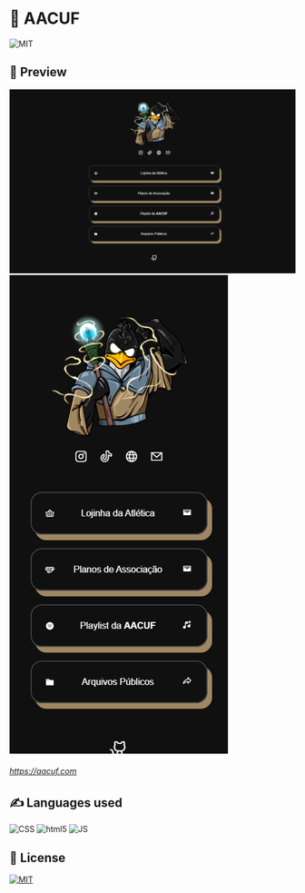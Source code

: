 
# 🐧 AACUF
<img alt="MIT" src="https://img.shields.io/badge/version-v1.1-white" />

## 🤳 Preview
<p>
  <img alt="Web" src="https://github.com/eumorales/eumorales/blob/main/preview/aacuf-web.png""/>
  <img alt="Mobile" src="https://github.com/eumorales/eumorales/blob/main/preview/aacuf-mobile.png"/>
</p>

###### https://aacuf.com

## ✍ Languages used

<img alt="CSS" src="https://img.shields.io/badge/CSS3-%231572B6.svg?style=flat-square&logo=css3&logoColor=white" /> <img alt="html5" src="https://img.shields.io/badge/-HTML5-E34F26?style=flat-square&logo=html5&logoColor=white" /> <img alt="JS" src="https://img.shields.io/badge/JavaScript-F7DF1E?logo=JavaScript&logoColor=000&style=flat-square" />
	
## 📄 License
<a href="https://github.com/eumorales/linktree/blob/main/LICENSE" target="_blank"><img alt="MIT" src="https://img.shields.io/badge/license-MIT-blue" />

